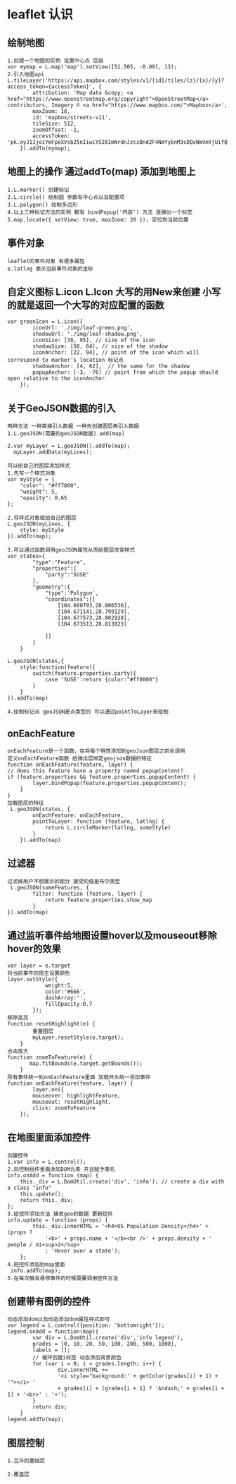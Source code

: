 # leaflet 认识

##   绘制地图
    1.创建一个地图的实例 设置中心点 层级
    var mymap = L.map('map').setView([51.505, -0.09], 13);
    2.引入地图api
    L.tileLayer('https://api.mapbox.com/styles/v1/{id}/tiles/{z}/{x}/{y}?access_token={accessToken}', {
            attribution: 'Map data &copy; <a href="https://www.openstreetmap.org/copyright">OpenStreetMap</a> contributors, Imagery © <a href="https://www.mapbox.com/">Mapbox</a>',
            maxZoom: 18,
            id: 'mapbox/streets-v11',
            tileSize: 512,
            zoomOffset: -1,
            accessToken: 'pk.eyJ1IjoiYmFpeXVsb25nIiwiYSI6ImNrdnJzczBnd2F4NmYybnM3cDQxNmVmYjUifQ.8_3b5GgzWBtkEVBvBclzQQ'
        }).addTo(mymap);

## 地图上的操作 通过addTo(map) 添加到地图上
    1.L.marker() 创建标记 
    2.L.circle() 绘制圆 参数有中心点以及配置项
    3.L.polygon() 绘制多边形  
    4.以上三种标记方法的实例 都有 bindPopup('内容') 方法 是弹出一个标签
    5.map.locate({ setView: true, maxZoom: 20 }); 定位到当前位置

## 事件对象
    leaflet的事件对象 有很多属性 
    e.latlng 表示当前事件对象的坐标

## 自定义图标 L.icon L.Icon 大写的用New来创建 小写的就是返回一个大写的对应配置的函数
    var greenIcon = L.icon({
            iconUrl: './img/leaf-green.png',
            shadowUrl: './img/leaf-shadow.png',
            iconSize: [38, 95], // size of the icon
            shadowSize: [50, 64], // size of the shadow
            iconAnchor: [22, 94], // point of the icon which will correspond to marker's location 标记点
            shadowAnchor: [4, 62],  // the same for the shadow
            popupAnchor: [-3, -76] // point from which the popup should open relative to the iconAnchor
        });

## 关于GeoJSON数据的引入
    两种方法 一种直接引入数据 一种先创建图层再引入数据
    1.L.geoJSON(需要的geoJSON数据).add(map)

    2.var myLayer = L.geoJSON().addTo(map);
      myLayer.addData(myLines);
    
    可以给自己的图层添加样式
    1.先写一个样式对象
    var myStyle = {
        "color": "#ff7800",
        "weight": 5,
        "opacity": 0.65
    };

    2.将样式对象赋给自己的图层
    L.geoJSON(myLines, {
        style: myStyle
    }).addTo(map);

    3.可以通过函数调用geoJSON属性从而给图层改变样式
    var states={
            "type":"Feature",
            "properties":{
                "party":"SUSE"
            },
            "geometry":{
                "type":'Polygon',
                "coordinates":[[
                    [104.660793,28.806536],
                    [104.671141,28.799129],
                    [104.677573,28.802928],
                    [104.673513,28.813023]
                    
                ]]
            }
        }

    L.geoJSON(states,{
        style:function(feature){
            switch(feature.properties.party){
                case 'SUSE':return {color:"#ff0000"}
            }
        }
    }).addTo(map)

    4.绘制标记点 geoJSON是点类型的 可以通过pointToLayer来绘制
   
## onEachFeature 
    onEachFeature是一个函数，在将每个特性添加到geoJson图层之前会调用
    定义onEachFeature函数 给弹出层绑定geojson数据的特征
    function onEachFeature(feature, layer) {
    // does this feature have a property named popupContent?
    if (feature.properties && feature.properties.popupContent) {
            layer.bindPopup(feature.properties.popupContent);
        }
    }
    加载图层的特征
     L.geoJSON(states, {
            onEachFeature: onEachFeature,
            pointToLayer: function (feature, latlng) {
                return L.circleMarker(latlng, someStyle)
            }
        }).addTo(map)
## 过滤器
    过滤掉用户不想展示的部分 接受的值是布尔类型
     L.geoJSON(someFeatures, {
            filter: function (feature, layer) {
                return feature.properties.show_map
            }
    }).addTo(map)

## 通过监听事件给地图设置hover以及mouseout移除hover的效果
    var layer = e.target
    将当前事件的宿主设置颜色
    layer.setStyle({
                weight:5,
                color:'#666',
                dashArray:'',
                fillOpacity:0.7
            });
    移除高亮
    function resetHighlight(e) {
            重置图层
            myLayer.resetStyle(e.target);
        }
    点击放大 
    function zoomToFeature(e) {
           map.fitBounds(e.target.getBounds());
        }
    所有事件统一到onEachFeature里面 加载开头统一添加事件
    function onEachFeature(feature, layer) {
            layer.on({
            mouseover: highlightFeature,
            mouseout: resetHighlight,
            click: zoomToFeature
        }); 
## 在地图里面添加控件
    创建控件
    1.var info = L.control();
    2.向控制组件里面添加DOM元素 并且赋予类名
    info.onAdd = function (map) {
        this._div = L.DomUtil.create('div', 'info'); // create a div with a class "info"
        this.update();
        return this._div;
    };
    3.给控件添加方法 接收geo的数据 更新控件
    info.update = function (props) {
            this._div.innerHTML = '<h4>US Population Density</h4>' +  (props ?
                '<b>' + props.name + '</b><br />' + props.density + ' people / mi<sup>2</sup>'
                : 'Hover over a state');
        };
    4.把控件添加到map里面
     info.addTo(map);
    5.在每次触发悬停事件的时候需要调用控件方法
## 创建带有图例的控件
    动态添加dom以及动态添加dom属性样式即可
    var legend = L.control({position: 'bottomright'});
    legend.onAdd = function(map){
            var div = L.DomUtil.create('div','info legend'),
            grades = [0, 10, 20, 50, 100, 200, 500, 1000],
            labels = [];
            // 循环创建i标签 动态添加背景颜色
            for (var i = 0; i < grades.length; i++) {
                    div.innerHTML += 
                    '<i style="background:' + getColor(grades[i] + 1) + '"></i> ' 
                    + grades[i] + (grades[i + 1] ? '&ndash;' + grades[i + 1] + '<br>' : '+');
            }
            return div;
        }
    legend.addTo(map);
## 图层控制
    1.互斥的基础层
    
    2.覆盖层
